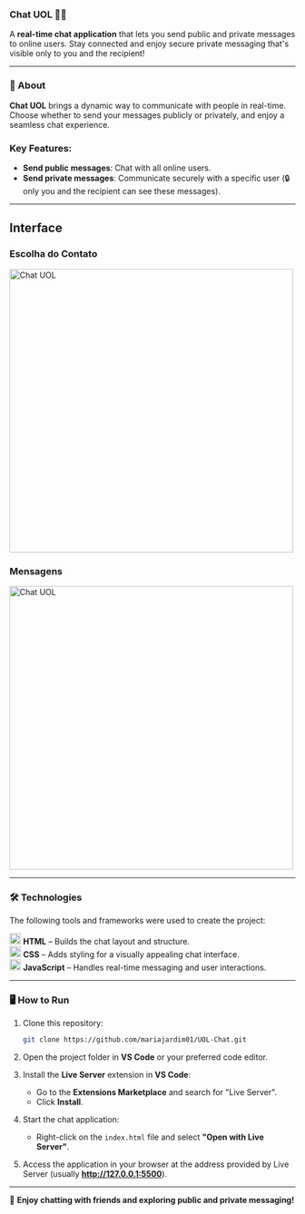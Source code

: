 ### Chat UOL 💬🌐  

A **real-time chat application** that lets you send public and private messages to online users. Stay connected and enjoy secure private messaging that's visible only to you and the recipient!  

---


### 📖 About  
**Chat UOL** brings a dynamic way to communicate with people in real-time. Choose whether to send your messages publicly or privately, and enjoy a seamless chat experience.  

### Key Features:  
- **Send public messages**: Chat with all online users.  
- **Send private messages**: Communicate securely with a specific user (🔒 only you and the recipient can see these messages).  
---
## Interface

### Escolha do Contato
<img src="https://github.com/user-attachments/assets/0313eb3d-d15c-4170-a1d4-bd2d56eba542" alt="Chat UOL" height="500px">



### Mensagens
<img src="https://github.com/user-attachments/assets/379ba915-a14a-4fd9-acab-977ad5a63709" alt="Chat UOL" height="500px">

---

### 🛠️ Technologies  
The following tools and frameworks were used to create the project:  

<img src="https://cdn.jsdelivr.net/gh/devicons/devicon/icons/html5/html5-original.svg" alt="HTML" width="20px"> **HTML** – Builds the chat layout and structure.  
<img src="https://cdn.jsdelivr.net/gh/devicons/devicon/icons/css3/css3-original.svg" alt="CSS" width="20px"> **CSS** – Adds styling for a visually appealing chat interface.  
<img src="https://cdn.jsdelivr.net/gh/devicons/devicon/icons/javascript/javascript-original.svg" alt="JavaScript" width="20px"> **JavaScript** – Handles real-time messaging and user interactions.  

---

### 🖥️ How to Run  

1. Clone this repository:  
   ```bash
   git clone https://github.com/mariajardim01/UOL-Chat.git
   ```  

2. Open the project folder in **VS Code** or your preferred code editor.  

3. Install the **Live Server** extension in **VS Code**:  
   - Go to the **Extensions Marketplace** and search for "Live Server".  
   - Click **Install**.  

4. Start the chat application:  
   - Right-click on the `index.html` file and select **"Open with Live Server"**.  

5. Access the application in your browser at the address provided by Live Server (usually **http://127.0.0.1:5500**).  

---

💬 **Enjoy chatting with friends and exploring public and private messaging!**
